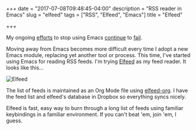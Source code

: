 +++
date = "2017-07-08T09:48:45-04:00"
description = "RSS reader in Emacs"
slug = "elfeed"
tags = ["RSS", "Elfeed", "Emacs"]
title = "Elfeed"

+++

My ongoing [efforts](https://baty.net/2016/the-problems-i-have-with-org-mode-and-emacs/) to stop using Emacs [continue](https://baty.net/2017/i-had-emacs-open-and-it-just-happened/) to [fail](https://baty.net/2017/sticking-with-org-mode/). 

Moving away from Emacs becomes more difficult every time I adopt a new Emacs module, replacing yet another tool or process. This time, I've started using Emacs for reading RSS feeds. I'm trying [Elfeed](https://github.com/skeeto/elfeed) as my feed reader. It looks like this...

![Elfeed](/img/2017/elfeed.jpg)

The list of feeds is maintained as an Org Mode file using [elfeed-org](https://github.com/remyhonig/elfeed-org). I have the feed list and elfeed's database in Dropbox so everything syncs nicely.

Elfeed is fast, easy way to burn through a long list of feeds using familiar keybindings in a familiar environment. If you can't beat 'em, join 'em, I guess.
